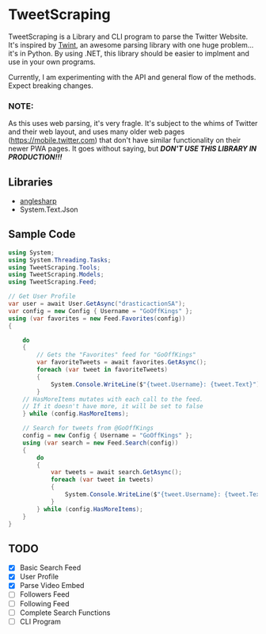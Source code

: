 # TweetScraping

TweetScraping is a Library and CLI program to parse the Twitter Website. It's inspired by [Twint](https://github.com/twintproject/twint), an awesome parsing library with one huge problem... it's in Python. By using .NET, this library should be easier to implment and use in your own programs.

Currently, I am experimenting with the API and general flow of the methods. Expect breaking changes.

### **NOTE:**
As this uses web parsing, it's very fragle. It's subject to the whims of Twitter and their web layout, and uses many older web pages (https://mobile.twitter.com) that don't have similar functionality on their newer PWA pages. It goes without saying, but **_DON'T USE THIS LIBRARY IN PRODUCTION!!!_**

## Libraries

- [anglesharp](https://anglesharp.github.io/)
- System.Text.Json

## Sample Code

```csharp
using System;
using System.Threading.Tasks;
using TweetScraping.Tools;
using TweetScraping.Models;
using TweetScraping.Feed;

// Get User Profile
var user = await User.GetAsync("drasticactionSA");
var config = new Config { Username = "GoOffKings" };
using (var favorites = new Feed.Favorites(config))
{

    do
    {
        // Gets the "Favorites" feed for "GoOffKings"
        var favoriteTweets = await favorites.GetAsync();
        foreach (var tweet in favoriteTweets)
        {
            System.Console.WriteLine($"{tweet.Username}: {tweet.Text}");
        }
    // HasMoreItems mutates with each call to the feed.
    // If it doesn't have more, it will be set to false
    } while (config.HasMoreItems);

    // Search for tweets from @GoOffKings
    config = new Config { Username = "GoOffKings" };
    using (var search = new Feed.Search(config))
    {
        do
        {
            var tweets = await search.GetAsync();
            foreach (var tweet in tweets)
            {
                System.Console.WriteLine($"{tweet.Username}: {tweet.Text}");
            }
        } while (config.HasMoreItems);
    }
}
```

## TODO

- [x] Basic Search Feed
- [x] User Profile
- [x] Parse Video Embed
- [ ] Followers Feed
- [ ] Following Feed
- [ ] Complete Search Functions
- [ ] CLI Program

